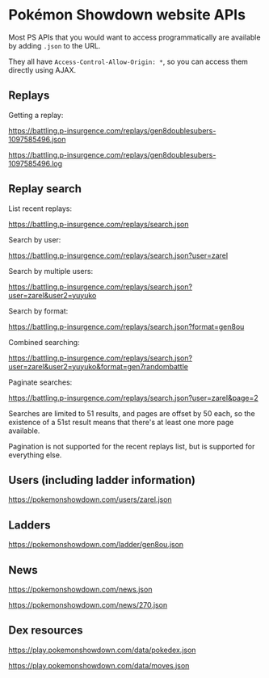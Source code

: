 Pokémon Showdown website APIs
=============================

Most PS APIs that you would want to access programmatically are available by adding `.json` to the URL.

They all have `Access-Control-Allow-Origin: *`, so you can access them directly using AJAX.


Replays
-------

Getting a replay:

https://battling.p-insurgence.com/replays/gen8doublesubers-1097585496.json

https://battling.p-insurgence.com/replays/gen8doublesubers-1097585496.log


Replay search
-------------

List recent replays:

https://battling.p-insurgence.com/replays/search.json

Search by user:

https://battling.p-insurgence.com/replays/search.json?user=zarel

Search by multiple users:

https://battling.p-insurgence.com/replays/search.json?user=zarel&user2=yuyuko

Search by format:

https://battling.p-insurgence.com/replays/search.json?format=gen8ou

Combined searching:

https://battling.p-insurgence.com/replays/search.json?user=zarel&user2=yuyuko&format=gen7randombattle

Paginate searches:

https://battling.p-insurgence.com/replays/search.json?user=zarel&page=2

Searches are limited to 51 results, and pages are offset by 50 each, so the existence of a 51st result means that there's at least one more page available.

Pagination is not supported for the recent replays list, but is supported for everything else.


Users (including ladder information)
------------------------------------

https://pokemonshowdown.com/users/zarel.json


Ladders
-------

https://pokemonshowdown.com/ladder/gen8ou.json


News
----

https://pokemonshowdown.com/news.json

https://pokemonshowdown.com/news/270.json


Dex resources
-------------

https://play.pokemonshowdown.com/data/pokedex.json

https://play.pokemonshowdown.com/data/moves.json

